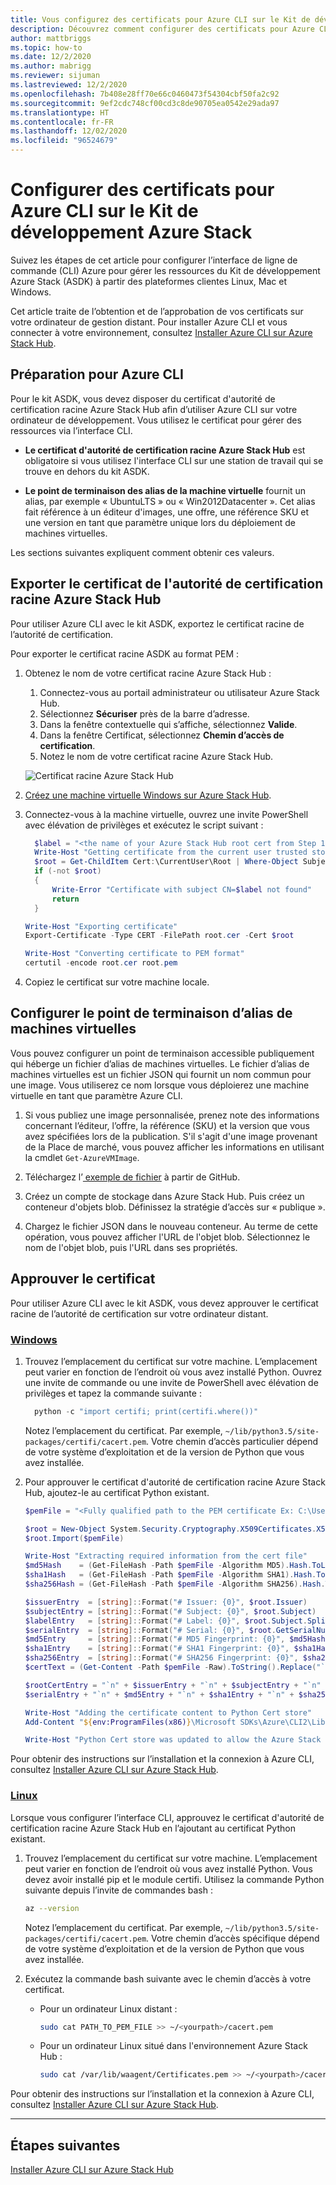 ```yaml
---
title: Vous configurez des certificats pour Azure CLI sur le Kit de développement Azure Stack (ASDK) ? | Microsoft Docs
description: Découvrez comment configurer des certificats pour Azure CLI sur le Kit de développement Azure Stack.
author: mattbriggs
ms.topic: how-to
ms.date: 12/2/2020
ms.author: mabrigg
ms.reviewer: sijuman
ms.lastreviewed: 12/2/2020
ms.openlocfilehash: 7b408e28ff70e66c0460473f54304cbf50fa2c92
ms.sourcegitcommit: 9ef2cdc748cf00cd3c8de90705ea0542e29ada97
ms.translationtype: HT
ms.contentlocale: fr-FR
ms.lasthandoff: 12/02/2020
ms.locfileid: "96524679"
---
```

# <a name="setting-up-certificates-for-azure-cli-on-azure-stack-development-kit"></a>Configurer des certificats pour Azure CLI sur le Kit de développement Azure Stack

Suivez les étapes de cet article pour configurer l’interface de ligne de commande (CLI) Azure pour gérer les ressources du Kit de développement Azure Stack (ASDK) à partir des plateformes clientes Linux, Mac et Windows.

Cet article traite de l’obtention et de l’approbation de vos certificats sur votre ordinateur de gestion distant. Pour installer Azure CLI et vous connecter à votre environnement, consultez [Installer Azure CLI sur Azure Stack Hub](/azure-stack/user/azure-stack-version-profiles-azurecli2).

## <a name="prepare-for-azure-cli"></a>Préparation pour Azure CLI

Pour le kit ASDK, vous devez disposer du certificat d'autorité de certification racine Azure Stack Hub afin d’utiliser Azure CLI sur votre ordinateur de développement. Vous utilisez le certificat pour gérer des ressources via l’interface CLI.

 - **Le certificat d'autorité de certification racine Azure Stack Hub** est obligatoire si vous utilisez l'interface CLI sur une station de travail qui se trouve en dehors du kit ASDK.  

 - **Le point de terminaison des alias de la machine virtuelle** fournit un alias, par exemple « UbuntuLTS » ou « Win2012Datacenter ». Cet alias fait référence à un éditeur d'images, une offre, une référence SKU et une version en tant que paramètre unique lors du déploiement de machines virtuelles.  

Les sections suivantes expliquent comment obtenir ces valeurs.

## <a name="export-the-azure-stack-hub-ca-root-certificate"></a>Exporter le certificat de l'autorité de certification racine Azure Stack Hub

Pour utiliser Azure CLI avec le kit ASDK, exportez le certificat racine de l’autorité de certification.

Pour exporter le certificat racine ASDK au format PEM :

1. Obtenez le nom de votre certificat racine Azure Stack Hub :
    1. Connectez-vous au portail administrateur ou utilisateur Azure Stack Hub.
    2. Sélectionnez **Sécuriser** près de la barre d’adresse.
    3. Dans la fenêtre contextuelle qui s’affiche, sélectionnez **Valide**.
    4. Dans la fenêtre Certificat, sélectionnez **Chemin d’accès de certification**.
    5. Notez le nom de votre certificat racine Azure Stack Hub.

    ![Certificat racine Azure Stack Hub](../user/media/azure-stack-version-profiles-azurecli2/root-cert-name.png)

2. [Créez une machine virtuelle Windows sur Azure Stack Hub](../user/azure-stack-quick-windows-portal.md).

3. Connectez-vous à la machine virtuelle, ouvrez une invite PowerShell avec élévation de privilèges et exécutez le script suivant :

    ```powershell  
      $label = "<the name of your Azure Stack Hub root cert from Step 1>"
      Write-Host "Getting certificate from the current user trusted store with subject CN=$label"
      $root = Get-ChildItem Cert:\CurrentUser\Root | Where-Object Subject -eq "CN=$label" | select -First 1
      if (-not $root)
      {
          Write-Error "Certificate with subject CN=$label not found"
          return
      }

    Write-Host "Exporting certificate"
    Export-Certificate -Type CERT -FilePath root.cer -Cert $root

    Write-Host "Converting certificate to PEM format"
    certutil -encode root.cer root.pem
    ```

4. Copiez le certificat sur votre machine locale.

## <a name="set-up-the-virtual-machine-alias-endpoint"></a>Configurer le point de terminaison d’alias de machines virtuelles

Vous pouvez configurer un point de terminaison accessible publiquement qui héberge un fichier d’alias de machines virtuelles. Le fichier d’alias de machines virtuelles est un fichier JSON qui fournit un nom commun pour une image. Vous utiliserez ce nom lorsque vous déploierez une machine virtuelle en tant que paramètre Azure CLI.

1. Si vous publiez une image personnalisée, prenez note des informations concernant l’éditeur, l’offre, la référence (SKU) et la version que vous avez spécifiées lors de la publication. S'il s'agit d'une image provenant de la Place de marché, vous pouvez afficher les informations en utilisant la cmdlet ```Get-AzureVMImage```.  

2. Téléchargez l’[ exemple de fichier](https://raw.githubusercontent.com/Azure/azure-rest-api-specs/master/arm-compute/quickstart-templates/aliases.json) à partir de GitHub.

3. Créez un compte de stockage dans Azure Stack Hub. Puis créez un conteneur d'objets blob. Définissez la stratégie d’accès sur « publique ».  

4. Chargez le fichier JSON dans le nouveau conteneur. Au terme de cette opération, vous pouvez afficher l'URL de l'objet blob. Sélectionnez le nom de l'objet blob, puis l'URL dans ses propriétés.


## <a name="trust-the-certificate"></a>Approuver le certificat

Pour utiliser Azure CLI avec le kit ASDK, vous devez approuver le certificat racine de l’autorité de certification sur votre ordinateur distant.

### <a name="windows"></a>[Windows](#tab/win)

1. Trouvez l’emplacement du certificat sur votre machine. L’emplacement peut varier en fonction de l’endroit où vous avez installé Python. Ouvrez une invite de commande ou une invite de PowerShell avec élévation de privilèges et tapez la commande suivante :

    ```powershell  
      python -c "import certifi; print(certifi.where())"
    ```

    Notez l’emplacement du certificat. Par exemple, `~/lib/python3.5/site-packages/certifi/cacert.pem`. Votre chemin d’accès particulier dépend de votre système d’exploitation et de la version de Python que vous avez installée.

2. Pour approuver le certificat d'autorité de certification racine Azure Stack Hub, ajoutez-le au certificat Python existant.

    ```powershell
    $pemFile = "<Fully qualified path to the PEM certificate Ex: C:\Users\user1\Downloads\root.pem>"

    $root = New-Object System.Security.Cryptography.X509Certificates.X509Certificate2
    $root.Import($pemFile)

    Write-Host "Extracting required information from the cert file"
    $md5Hash    = (Get-FileHash -Path $pemFile -Algorithm MD5).Hash.ToLower()
    $sha1Hash   = (Get-FileHash -Path $pemFile -Algorithm SHA1).Hash.ToLower()
    $sha256Hash = (Get-FileHash -Path $pemFile -Algorithm SHA256).Hash.ToLower()

    $issuerEntry  = [string]::Format("# Issuer: {0}", $root.Issuer)
    $subjectEntry = [string]::Format("# Subject: {0}", $root.Subject)
    $labelEntry   = [string]::Format("# Label: {0}", $root.Subject.Split('=')[-1])
    $serialEntry  = [string]::Format("# Serial: {0}", $root.GetSerialNumberString().ToLower())
    $md5Entry     = [string]::Format("# MD5 Fingerprint: {0}", $md5Hash)
    $sha1Entry    = [string]::Format("# SHA1 Fingerprint: {0}", $sha1Hash)
    $sha256Entry  = [string]::Format("# SHA256 Fingerprint: {0}", $sha256Hash)
    $certText = (Get-Content -Path $pemFile -Raw).ToString().Replace("`r`n","`n")

    $rootCertEntry = "`n" + $issuerEntry + "`n" + $subjectEntry + "`n" + $labelEntry + "`n" + `
    $serialEntry + "`n" + $md5Entry + "`n" + $sha1Entry + "`n" + $sha256Entry + "`n" + $certText

    Write-Host "Adding the certificate content to Python Cert store"
    Add-Content "${env:ProgramFiles(x86)}\Microsoft SDKs\Azure\CLI2\Lib\site-packages\certifi\cacert.pem" $rootCertEntry

    Write-Host "Python Cert store was updated to allow the Azure Stack Hub CA root certificate"
    ```

Pour obtenir des instructions sur l’installation et la connexion à Azure CLI, consultez [Installer Azure CLI sur Azure Stack Hub](/azure-stack/user/azure-stack-version-profiles-azurecli2).

### <a name="linux"></a>[Linux](#tab/lin)

Lorsque vous configurer l’interface CLI, approuvez le certificat d'autorité de certification racine Azure Stack Hub en l’ajoutant au certificat Python existant.

1. Trouvez l’emplacement du certificat sur votre machine. L’emplacement peut varier en fonction de l’endroit où vous avez installé Python. Vous devez avoir installé pip et le module certifi. Utilisez la commande Python suivante depuis l’invite de commandes bash :

    ```bash  
    az --version
    ```

    Notez l’emplacement du certificat. Par exemple, `~/lib/python3.5/site-packages/certifi/cacert.pem`. Votre chemin d’accès spécifique dépend de votre système d’exploitation et de la version de Python que vous avez installée.

2. Exécutez la commande bash suivante avec le chemin d’accès à votre certificat.

   - Pour un ordinateur Linux distant :

     ```bash  
     sudo cat PATH_TO_PEM_FILE >> ~/<yourpath>/cacert.pem
     ```

   - Pour un ordinateur Linux situé dans l'environnement Azure Stack Hub :

     ```bash  
     sudo cat /var/lib/waagent/Certificates.pem >> ~/<yourpath>/cacert.pem
     ```

Pour obtenir des instructions sur l’installation et la connexion à Azure CLI, consultez [Installer Azure CLI sur Azure Stack Hub](/azure-stack/user/azure-stack-version-profiles-azurecli2).

---

## <a name="next-steps"></a>Étapes suivantes

[Installer Azure CLI sur Azure Stack Hub](../user/azure-stack-version-profiles-azurecli2.md)